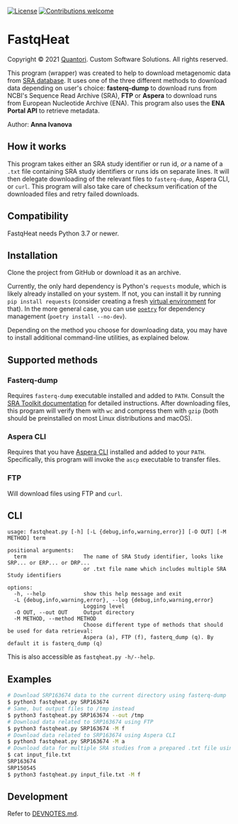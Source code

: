 [![License](https://img.shields.io/badge/License-Apache%202.0-blue.svg)](https://opensource.org/licenses/Apache-2.0)
[![Contributions welcome](https://img.shields.io/badge/contributions-welcome-orange.svg)](https://github.com/quantori/FastqHeat/blob/master/CODE_OF_CONDUCT.md)

# FastqHeat

Copyright © 2021 [Quantori](https://www.quantori.com/). Custom Software Solutions. All rights reserved.

This program (wrapper) was created to help to download metagenomic data from
[SRA database](https://www.ncbi.nlm.nih.gov/sra/).
It uses one of the three different methods to download data depending on user's choice:
**fasterq-dump** to download runs from NCBI's Sequence Read Archive (SRA), **FTP** or
**Aspera** to download runs from European Nucleotide Archive (ENA). This program also uses
the **ENA Portal API** to retrieve metadata.

Author: **Anna Ivanova**

## How it works

This program takes either an SRA study identifier or run id, *or* a name of a `.txt` file
containing SRA study identifiers or runs ids on separate lines. It will then delegate
downloading of the relevant files to `fasterq-dump`, Aspera CLI, or `curl`. This program
will also take care of checksum verification of the downloaded files and retry failed downloads.

## Compatibility

FastqHeat needs Python 3.7 or newer.

## Installation

Clone the project from GitHub or download it as an archive.

Currently, the only hard dependency is Python's `requests` module, which is likely already
installed on your system. If not, you can install it by running `pip install requests`
(consider creating a fresh [virtual environment](https://docs.python.org/3/library/venv.html#creating-virtual-environments) for that). In the more general case, you can use
[`poetry`](https://python-poetry.org/) for dependency management (`poetry install --no-dev`).

Depending on the method you choose for downloading data, you may have to install additional
command-line utilities, as explained below.

## Supported methods

### Fasterq-dump

Requires `fasterq-dump` executable installed and added to `PATH`. Consult the
[SRA Toolkit documentation](https://github.com/ncbi/sra-tools/wiki/HowTo:-Binary-Installation)
for detailed instructions. After downloading files, this program will verify them with `wc`
and compress them with `gzip` (both should be preinstalled on most Linux distributions
and macOS).

### Aspera CLI

Requires that you have [Aspera CLI](https://www.ibm.com/docs/en/aci/3.9.2?topic=aspera-command-line-interface-user-guide-linux) installed and added to your `PATH`.
Specifically, this program will invoke the `ascp` executable to transfer files.

### FTP

Will download files using FTP and `curl`.

## CLI

```
usage: fastqheat.py [-h] [-L {debug,info,warning,error}] [-O OUT] [-M METHOD] term

positional arguments:
  term                  The name of SRA Study identifier, looks like SRP... or ERP... or DRP...
                        or .txt file name which includes multiple SRA Study identifiers

options:
  -h, --help            show this help message and exit
  -L {debug,info,warning,error}, --log {debug,info,warning,error}
                        Logging level
  -O OUT, --out OUT     Output directory
  -M METHOD, --method METHOD
                        Choose different type of methods that should be used for data retrieval:
                        Aspera (a), FTP (f), fasterq_dump (q). By default it is fasterq_dump (q)
```

This is also accessible as `fastqheat.py -h/--help`.

## Examples

```bash
# Download SRP163674 data to the current directory using fasterq-dump
$ python3 fastqheat.py SRP163674
# Same, but output files to /tmp instead
$ python3 fastqheat.py SRP163674 --out /tmp
# Download data related to SRP163674 using FTP
$ python3 fastqheat.py SRP163674 -M f
# Download data related to SRP163674 using Aspera CLI
$ python3 fastqheat.py SRP163674 -M a
# Download data for multiple SRA studies from a prepared .txt file using FTP
$ cat input_file.txt
SRP163674
SRP150545
$ python3 fastqheat.py input_file.txt -M f
```

## Development

Refer to [DEVNOTES.md](DEVNOTES.md).
